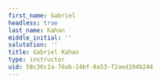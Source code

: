 ```yaml
---
first_name: Gabriel
headless: true
last_name: Kahan
middle_initial: ''
salutation: ''
title: Gabriel Kahan
type: instructor
uid: 58c36c1a-78ab-14bf-8a53-f2aed194b244
---
```

